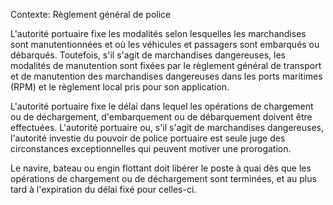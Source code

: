 Contexte: Règlement général de police

L'autorité portuaire fixe les modalités selon lesquelles les marchandises sont manutentionnées et où les véhicules et passagers sont embarqués ou débarqués. Toutefois, s'il s'agit de marchandises dangereuses, les modalités de manutention sont fixées par le règlement général de transport et de manutention des marchandises dangereuses dans les ports maritimes (RPM) et le règlement local pris pour son application.

L'autorité portuaire fixe le délai dans lequel les opérations de chargement ou de déchargement, d'embarquement ou de débarquement doivent être effectuées. L'autorité portuaire ou, s'il s'agit de marchandises dangereuses, l'autorité investie du pouvoir de police portuaire est seule juge des circonstances exceptionnelles qui peuvent motiver une prorogation.

Le navire, bateau ou engin flottant doit libérer le poste à quai dès que les opérations de chargement ou de déchargement sont terminées, et au plus tard à l'expiration du délai fixé pour celles-ci.